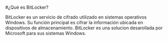 #¿Qué es BitLocker?

BitLocker es un servicio de cifrado utilizado en sistemas operativos Windows. Su función principal es cifrar la información ubicada en dispositivos de almacenamiento. BitLocker es una solucion desarollada por Microsoft para sus sistemas Windows.


